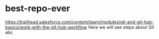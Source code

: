 # best-repo-ever
https://trailhead.salesforce.com/content/learn/modules/git-and-git-hub-basics/work-with-the-git-hub-workflow
Here we will see steps about Git abc
